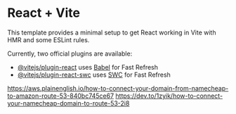 # React + Vite

This template provides a minimal setup to get React working in Vite with HMR and some ESLint rules.

Currently, two official plugins are available:

- [@vitejs/plugin-react](https://github.com/vitejs/vite-plugin-react/blob/main/packages/plugin-react/README.md) uses [Babel](https://babeljs.io/) for Fast Refresh
- [@vitejs/plugin-react-swc](https://github.com/vitejs/vite-plugin-react-swc) uses [SWC](https://swc.rs/) for Fast Refresh


https://aws.plainenglish.io/how-to-connect-your-domain-from-namecheap-to-amazon-route-53-840bc745ce67
https://dev.to/1zyik/how-to-connect-your-namecheap-domain-to-route-53-2i8